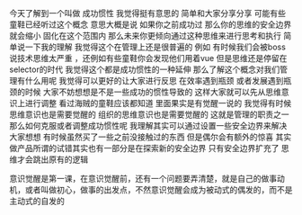 今天了解到一个叫做 成功惯性 我觉得挺有意思的 简单和大家分享分享 可能有些童鞋已经听过这个概念 意思大概是说 如果你之前成功过 那么你的思维的安全边界就会缩小 固化在这个范围内 那么未来你更倾向通过这种思维来进行思考和执行 简单说一下我的理解 我觉得这个在管理上还是很普遍的 例如 有时候我们会被boss说技术思维太严重 ，还例如有些童鞋你会发现他们用着vue 但是思维还是停留在selector的时代 我觉得这个都是成功惯性的一种延伸 那么了解这个概念对我们管理有什么用呢 我觉得可以更好的让大家进行反思 在效率遇到瓶颈 或者发展遇到瓶颈的时候 大家不妨想想是不是一些成功的惯性导致的 这样大家就可以先从思维意识上进行调整 看过海贼的童鞋应该都知道 里面果实是有觉醒一说的 我觉得有时候思维意识也是需要觉醒的 组织的思维意识也是需要觉醒的 这就是管理的职责之一 那么如何克服或者调整成功惯性呢 我理解其实可以通过设置一些安全边界来解决 大家想想 有时候虽然买了一些之前没接触过的东西 但是偶尔会有额外的惊喜 其实做产品所谓的试错其实也有一部分是在探索新的安全边界 只有安全边界扩充了 思维才会跳出原有的逻辑


意识觉醒是第一课，在意识觉醒前，还有一个问题要弄清楚，就是自己的做事动机，或者叫做初心，做事的出发点，不然意识觉醒会成为被动式的偶发的，而不是主动式的自发的

